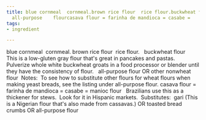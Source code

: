 ```yaml
---
title: blue cornmeal  cornmeal.brown rice flour  rice flour.buckwheat flour    Notes: 
  all-purpose    flourcasava flour = farinha de mandioca = casabe =    manioc flour
tags:
- ingredient

---
```

blue cornmeal  cornmeal. brown rice flour  rice flour.   buckwheat flour    This is a low-gluten gray flour that's great in pancakes and pastas.   Pulverize whole white buckwheat groats in a food processor or blender until they have the consistency of flour.   all-purpose flour OR other nonwheat flour  Notes:  To see how to substitute other flours for wheat flours when making yeast breads, see the listing under all-purpose flour. casava flour = farinha de mandioca = casabe = manioc flour   Brazilians use this as a thickener for stews.  Look for it in Hispanic markets.  Substitutes:  gari (This is a Nigerian flour that's also made from cassavas.) OR toasted bread crumbs OR all-purpose flour
